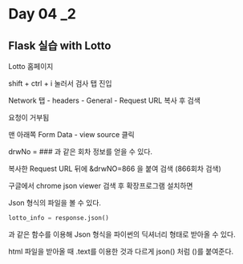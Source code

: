 # Day 04 _2

## Flask 실습 with Lotto

Lotto 홈페이지 

shift + ctrl + i 눌러서 검사 탭 진입

Network 탭 - headers - General - Request URL 복사 후 검색

요청이 거부됨

맨 아래쪽 Form Data - view source 클릭

drwNo = ### 과 같은 회차 정보를 얻을 수 있다.

복사한 Request URL 뒤에 &drwNO=866 을 붙여 검색 (866회차 검색)

구글에서 chrome json viewer 검색 후 확장프로그램 설치하면

Json 형식의 파일을 볼 수 있다.

```python
lotto_info = response.json()
```

과 같은 함수를 이용해 Json 형식을 파이썬의 딕셔너리 형태로 받아올 수 있다.

html 파일을 받아올 때 .text를 이용한 것과 다르게 json() 처럼 ()를 붙여준다.

